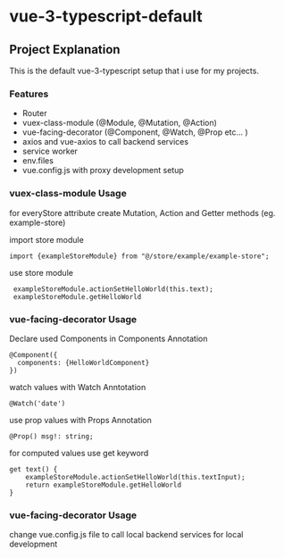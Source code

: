 # vue-3-typescript-default

## Project Explanation
This is the default vue-3-typescript setup that i use for my projects.


### Features

- Router
- vuex-class-module (@Module, @Mutation, @Action)
- vue-facing-decorator (@Component, @Watch, @Prop etc... )
- axios and vue-axios to call backend services
- service worker
- env.files
- vue.config.js with proxy development setup

### vuex-class-module Usage
for everyStore attribute create Mutation, Action and Getter methods (eg. example-store)

import store module
```
import {exampleStoreModule} from "@/store/example/example-store";
```
use store module
```
 exampleStoreModule.actionSetHelloWorld(this.text);
 exampleStoreModule.getHelloWorld
```

### vue-facing-decorator Usage 
Declare used Components in Components Annotation
```
@Component({
  components: {HelloWorldComponent}
})
```

watch values with Watch Anntotation
```
@Watch('date')
```

use prop values with Props Annotation
```
@Prop() msg!: string;
```

for computed values use get keyword
```
get text() {
    exampleStoreModule.actionSetHelloWorld(this.textInput);
    return exampleStoreModule.getHelloWorld
}
```

### vue-facing-decorator Usage 
change vue.config.js file to call local backend services for local development